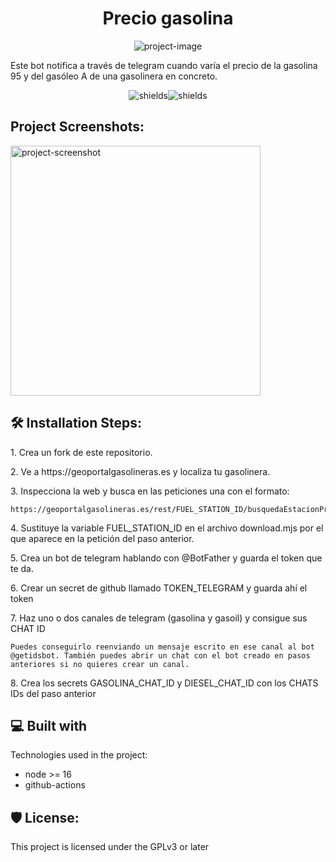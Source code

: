 <h1 id="title" align="center">Precio gasolina</h1>

<p align="center"><img src="https://socialify.git.ci/soker90/precio-gasolina/image?description=1&amp;descriptionEditable=Notifica%20cambios%20de%20precios%20de%20una%20gasolinera&amp;font=KoHo&amp;language=1&amp;owner=1&amp;pattern=Brick%20Wall&amp;theme=Light" alt="project-image"></p>

<p id="description">Este bot notifica a través de telegram cuando varía el precio de la gasolina 95 y del gasóleo A de una gasolinera en concreto.</p>

<p align="center"><img src="https://img.shields.io/github/license/soker90/precio-gasolina" alt="shields"><img src="https://img.shields.io/github/last-commit/soker90/precio-gasolina?label=%C3%9Altima%20actualizaci%C3%B3n" alt="shields"></p>

<h2>Project Screenshots:</h2>

<img src="https://raw.githubusercontent.com/soker90/precio-gasolina/master/screenshot.png" alt="project-screenshot" width="400" height="400/">

<h2>🛠️ Installation Steps:</h2>

<p>1. Crea un fork de este repositorio.</p>

<p>2. Ve a https://geoportalgasolineras.es y localiza tu gasolinera.</p>

<p>3. Inspecciona la web y busca en las peticiones una con el formato:</p>

```
https://geoportalgasolineras.es/rest/FUEL_STATION_ID/busquedaEstacionPrecio
```

<p>4. Sustituye la variable FUEL_STATION_ID en el archivo download.mjs por el que aparece en la petición del paso anterior.</p>

<p>5. Crea un bot de telegram hablando con @BotFather y guarda el token que te da.</p>

<p>6. Crear un secret de github llamado TOKEN_TELEGRAM y guarda ahí el token</p>

<p>7. Haz uno o dos canales de telegram (gasolina y gasoil) y consigue sus CHAT ID</p>

```
Puedes conseguirlo reenviando un mensaje escrito en ese canal al bot @getidsbot. También puedes abrir un chat con el bot creado en pasos anteriores si no quieres crear un canal.
```

<p>8. Crea los secrets GASOLINA_CHAT_ID y DIESEL_CHAT_ID con los CHATS IDs del paso anterior</p>

  
  
<h2>💻 Built with</h2>

Technologies used in the project:

*   node >= 16
*   github-actions

<h2>🛡️ License:</h2>

This project is licensed under the GPLv3 or later
